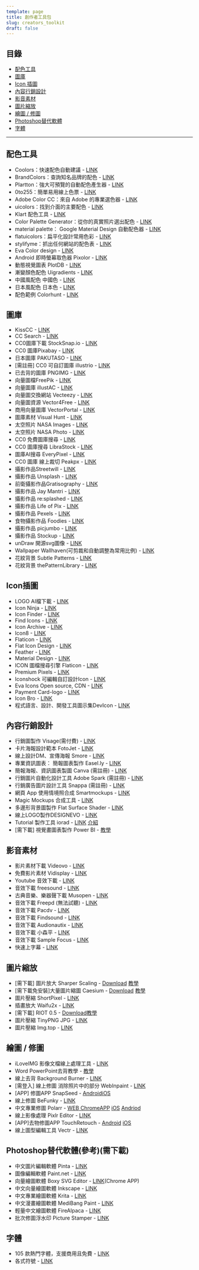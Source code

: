 ```yaml
---
template: page
title: 創作者工具包
slug: creators_toolkit
draft: false
---
```

## 目錄

* [配色工具](#配色工具)
* [圖庫](#圖庫)
* [Icon 插圖](#icon插圖)
* [內容行銷設計](#內容行銷設計)
* [影音素材](#影音素材)
* [圖片縮放](#圖片縮放)
* [繪圖 / 修圖](#繪圖--修圖)
* [Photoshop替代軟體](#photoshop替代軟體參考需下載)
* [字體](#字體)

- - -

## 配色工具

* Coolors：快速配色自動建議 - [LINK](http://coolors.co/)
* BrandColors：查詢知名品牌的配色 - [LINK](http://brandcolors.net/)
* Plartton：強大可預覽的自動配色產生器 - [LINK](http://paletton.com/)
* 0to255：簡單易用線上色票 - [LINK](http://www.0to255.com/)
* Adobe Color CC：來自 Adobe 的專業選色器 - [LINK](https://color.adobe.com/zh/create/color-wheel/)
* uicolors：找到介面的主要配色 - [LINK](http://getuicolors.com/)
* Klart 配色工具 - [LINK](https://klart.co/colors/)
* Color Palette Generator：從你的真實照片選出配色 - [LINK](http://www.degraeve.com/color-palette/index.php)
* material palette： Google Material Design 自動配色器 - [LINK](http://www.materialpalette.com/)
* flatuicolors：扁平化設計常用色彩 - [LINK](http://flatuicolors.com/)
* stylifyme：抓出任何網站的配色表 - [LINK](http://stylifyme.com/)
* Eva Color design - [LINK](https://colors.eva.design/)
* Android 即時螢幕取色器 Pixolor - [LINK](http://www.playpcesor.com/2015/10/android-pixolor.html)
* 動態視覺圖表 PlotDB - [LINK](https://plotdb.com/)
* 漸變顏色配色 Uigradients - [LINK](http://uigradients.com/#ServQuick)
* 中國風配色 中國色 - [LINK](http://zhongguose.com/)
* 日本風配色 日本色 - [LINK](http://nipponcolors.com/)
* 配色範例 Colorhunt - [LINK](http://www.colorhunt.co/)

## 圖庫

* KissCC - [LINK](https://www.kisscc0.com/)
* CC Search - [LINK](https://search.creativecommons.org/)
* CC0圖庫下載 StockSnap.io - [LINK](https://stocksnap.io/)
* CC0 圖庫Pixabay - [LINK](http://pixabay.com/)
* 日本圖庫 PAKUTASO - [LINK](https://www.pakutaso.com/)
* \[需註冊] CC0 可自訂圖庫 illustrio - [LINK](https://illustrio.com/)
* 已去背的圖庫 PNGIMG - [LINK](http://pngimg.com/)
* 向量圖檔FreePik - [LINK](http://www.freepik.com/)
* 向量圖庫 illustAC - [LINK](https://en.ac-illust.com/)
* 向量圖交換網站 Vecteezy  - [LINK](http://www.vecteezy.com/)
* 向量圖資源 Vector4Free - [LINK](http://vector4free.com/)
* 商用向量圖庫 VectorPortal - [LINK](http://www.vectorportal.com/)
* 圖庫素材 Visual Hunt - [LINK](http://visualhunt.com/)
* 太空照片 NASA Images - [LINK](http://nasaimages.lunaimaging.com/)
* 太空照片 NASA Photo - [LINK](https://images.nasa.gov/#/)
* CC0 免費圖庫搜尋 - [LINK](http://cc0.wfublog.com/)
* CC0 圖庫搜尋 LibraStock - [LINK](http://librestock.com/)
* 圖庫AI搜尋 EveryPixel - [LINK](https://everypixel.com/)
* CC0 圖庫 線上裁切 Peakpx - [LINK](http://www.peakpx.com/)
* 攝影作品Streetwill - [LINK](http://streetwill.co/)
* 攝影作品 Unsplash - [LINK](https://unsplash.com/)
* 前衛攝影作品Gratisography - [LINK](http://www.gratisography.com/)
* 攝影作品 Jay Mantri - [LINK](http://jaymantri.com/)
* 攝影作品 re:splashed - [LINK](http://www.resplashed.com/)
* 攝影作品 Life of Pix - [LINK](http://www.lifeofpix.com/)
* 攝影作品 Pexels - [LINK](http://www.pexels.com/)
* 食物攝影作品 Foodies - [LINK](http://foodiesfeed.com/)
* 攝影作品 picjumbo - [LINK](http://picjumbo.com/)
* 攝影作品 Stockup - [LINK](http://www.sitebuilderreport.com/stock-up)
* unDraw 開源svg圖像 - [LINK](https://undraw.co/illustrations)
* Wallpaper Wallhaven(可剪裁和自動調整為常用比例) - [LINK](https://alpha.wallhaven.cc/)
* 花紋背景 Subtle Patterns - [LINK](http://subtlepatterns.com/)
* 花紋背景 thePatternLibrary - [LINK](http://thepatternlibrary.com/)

## Icon插圖

* LOGO AI檔下載 - [LINK](http://www.logodust.com/)
* Icon Ninja - [LINK](http://www.iconninja.com/)
* Icon Finder - [LINK](https://www.iconfinder.com/)
* Find Icons - [LINK](http://findicons.com/)
* Icon Archive - [LINK](http://www.iconarchive.com/)
* Icon8 - [LINK](https://icons8.com/)
* Flaticon - [LINK](http://flaticons.net/)
* Flat Icon Design - [LINK](http://flat-icon-design.com/)
* Feather - [LINK](https://feathericons.com/)
* Material Design - [LINK](https://design.google.com/icons/)
* ICON 圖檔搜尋引擎 Flaticon - [LINK](http://www.flaticon.com/)
* Premium Pixels - [LINK](http://www.premiumpixels.com/page/1/?s=icon)
* Iconshock 可編輯自訂設計Icon - [LINK](https://www.iconshock.com/)
* Eva Icons Open source, CDN - [LINK](https://akveo.github.io/eva-icons/#/)
* Payment Card-logo - [LINK](https://card-logo.com/)
* Icon Bro - [LINK](https://www.iconbros.com/)
* 程式語言、設計、開發工具圖示集DevIcon - [LINK](https://konpa.github.io/devicon/)

## 內容行銷設計

* 行銷圖製作 Visage(需付費) - [LINK](http://visage.co/)
* 卡片海報設計範本 FotoJet - [LINK](http://www.fotojet.com/)
* 線上設計DM、宣傳海報 Smore - [LINK](https://www.smore.com/)
* 專業資訊圖表： 簡報圖表製作 Easel.ly - [LINK](http://easel.ly/)
* 簡報海報、資訊圖表製圖 Canva (需註冊) - [LINK](https://www.canva.com/)
* 行銷圖片自動化設計工具 Adobe Spark (需註冊) - [LINK](https://spark.adobe.com/)
* 行銷廣告圖片設計工具 Snappa (需註冊) - [LINK](https://snappa.io/)
* 網頁 App 使用情境照合成 Smartmockups - [LINK](http://smartmockups.com/)
* Magic Mockups 合成工具 - [LINK](http://magicmockups.com/)
* 多邊形背景圖製作 Flat Surface Shader - [LINK](http://matthew.wagerfield.com/flat-surface-shader/)
* 線上LOGO製作DESIGNEVO - [LINK](https://www.designevo.com/tw/)
* Tutorial 製作工具 iorad - [LINK](https://www.iorad.com/) [介紹](https://www.playpcesor.com/2017/12/iorad.html)
* \[需下載] 視覺畫圖表製作 Power BI - [教學](https://buzzorange.com/techorange/2017/06/15/excel-power-bi/)

## 影音素材

* 影片素材下載 Videovo - [LINK](https://www.videvo.net/)
* 免費影片素材 Vidisplay - [LINK](http://www.vidsplay.com/)
* Youtube 音效下載 - [LINK](https://www.youtube.com/audiolibrary)
* 音效下載 freesound - [LINK](http://www.freesound.org/browse/tags/music/)
* 古典音樂、樂器聲下載 Musopen - [LINK](https://musopen.org/)
* 音效下載 Freepd (無法試聽) - [LINK](http://freepd.com/)
* 音效下載 Pacdv - [LINK](http://www.pacdv.com/sounds/index.html)
* 音效下載 Findsound - [LINK](http://www.findsounds.com/)
* 音效下載 Audionautix - [LINK](http://audionautix.com/)
* 音效下載 小森平 - [LINK](http://taira-komori.jpn.org/freesoundtw.html)
* 音效下載 Sample Focus - [LINK](https://samplefocus.com/)
* 快速上字幕 - [LINK](https://www.soft4fun.net/software/multimedia/arctime-make-subtile.htm)

## 圖片縮放

* \[需下載] 圖片放大 Sharper Scaling - [Download](http://a-sharper-scaling.com/) [教學](http://www.playpcesor.com/2016/10/sharper-scaling-photoshop.html)
* \[需下載免安裝]大量圖片縮圖 Caesium - [Download](https://www.fosshub.com/Caesium-Image-Compressor.html) [教學](http://www.playpcesor.com/2016/02/Caesium-Image-Compressor.html)
* 圖片壓縮 ShortPixel - [LINK](https://shortpixel.com/online-image-compression)
* 插畫放大 Waifu2x - [LINK](http://waifu2x.udp.jp/)
* \[需下載] RIOT 0.5 - [Download](http://luci.criosweb.ro/riot/download/)[教學](http://www.playpcesor.com/2013/09/riot-05.html)
* 圖片壓縮 TinyPNG JPG - [LINK](https://tinypng.com/)
* 圖片壓縮 Img.top - [LINK](https://img.top/)

## 繪圖 / 修圖

* iLoveIMG 影像文檔線上處理工具 - [LINK](http://www.iloveimg.com/zh_tw)
* Word PowerPoint去背教學 - [教學](http://www.playpcesor.com/2016/06/word-powerpoint-remove-background.html)
* 線上去背 Background Burner - [LINK](https://burner.bonanza.com/)
* \[需登入] 線上修圖 消除照片中的部分 WebInpaint - [LINK](https://www.webinpaint.com/)
* \[APP] 修圖APP SnapSeed - [Android](https://play.google.com/store/apps/details?id=com.niksoftware.snapseed&hl=zh_TW)[iOS](https://itunes.apple.com/us/app/snapseed/id439438619?mt=8)
* 線上修圖 BeFunky - [LINK](https://www.befunky.com/)
* 中文專業修圖 Polarr - [WEB](https://v3.polarr.co/)[ ChromeAPP](https://chrome.google.com/webstore/detail/polarr-photo-editor-3/djonnbgfieijldcieafgjcnhmpcfpmgg) [iOS](http://itms//itunes.apple.com/us/app/apple-store/id988173374?mt=8) [Andriod](https://play.google.com/store/apps/details?id=photo.editor.polarr)
* 線上影像處理 Pixlr Editor - [LINK](http://pixlr.com/editor/)
* \[APP]去物修圖APP TouchRetouch - [Android](https://play.google.com/store/apps/details?id=com.advasoft.touchretouch&hl=zh_TW) [iOS](https://itunes.apple.com/tw/app/touchretouch/id373311252?mt=8)
* 線上圖型編輯工具 Vectr - [LINK](https://vectr.com/)

## Photoshop替代軟體(參考)(需下載)

* 中文圖片編輯軟體 Pinta - [LINK](https://pinta-project.com/pintaproject/pinta/)
* 圖像編輯軟體 Paint.net - [LINK](http://www.getpaint.net/)
* 向量繪圖軟體 Boxy SVG Editor - [LINK](https://chrome.google.com/webstore/detail/boxy-svg/gaoogdonmngmdlbinmiclicjpbjhgomg)(Chrome APP)
* 中文向量繪圖軟體 Inkscape - [LINK](https://inkscape.org/en/)
* 中文專業繪圖軟體 Krita - [LINK](https://krita.org/en/download/krita-desktop/)
* 中文漫畫繪圖軟體 MediBang Paint - [LINK](https://medibangpaint.com/zh_TW/)
* 輕量中文繪圖軟體 FireAlpaca - [LINK](http://firealpaca.com/tw)
* 批次修圖浮水印 Picture Stamper - [LINK](http://amin-ahmadi.com/picture-stamper/)

## 字體

* 105 款熱門字體，支援商用且免費 - [LINK](https://www.beforafter.org/blog/2016-free-fonts)
* 各式符號 - [LINK](http://copychar.cc/)